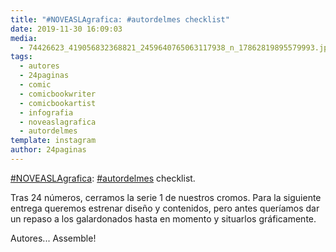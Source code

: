 ```yaml
---
title: "#NOVEASLAgrafica: #autordelmes checklist"
date: 2019-11-30 16:09:03
media: 
  - 74426623_419056832368821_2459640765063117938_n_17862819895579993.jpg
tags: 
  - autores
  - 24paginas
  - comic
  - comicbookwriter
  - comicbookartist
  - infografia
  - noveaslagrafica
  - autordelmes
template: instagram
author: 24paginas
---
```


[#NOVEASLAgrafica](/tags/noveaslagrafica): [#autordelmes](/tags/autordelmes) checklist.

Tras 24 números, cerramos la serie 1 de nuestros cromos. Para la siguiente entrega queremos estrenar diseño y contenidos, pero antes queríamos dar un repaso a los galardonados hasta en momento y situarlos gráficamente.

Autores... Assemble!

